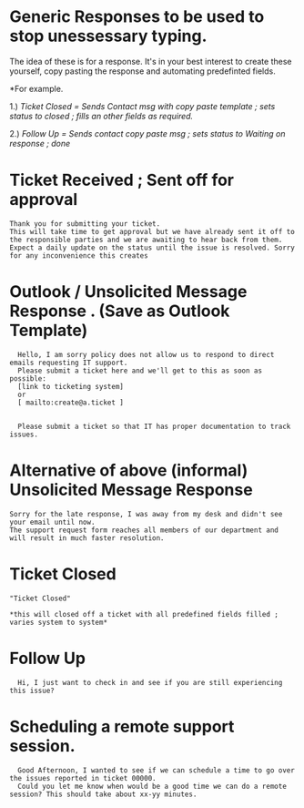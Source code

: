 # Generic Responses to be used to stop unessessary typing.



The idea of these is for a response. It's in your best interest to create these yourself, copy pasting the response and automating predefinted fields.

*For example. 

1.) *Ticket Closed = Sends Contact msg with copy paste template ; sets status to closed ; fills an other fields as required.*

2.) *Follow Up = Sends contact copy paste msg ; sets status to Waiting on response ; done*





  # Ticket Received ; Sent off for approval 
    Thank you for submitting your ticket. 
    This will take time to get approval but we have already sent it off to the responsible parties and we are awaiting to hear back from them. 
    Expect a daily update on the status until the issue is resolved. Sorry for any inconvenience this creates


  # Outlook / Unsolicited Message Response . (Save as Outlook Template)
      Hello, I am sorry policy does not allow us to respond to direct emails requesting IT support. 
      Please submit a ticket here and we'll get to this as soon as possible: 
      [link to ticketing system]
      or
      [ mailto:create@a.ticket ]


      Please submit a ticket so that IT has proper documentation to track issues.
      
  # Alternative of above (informal) Unsolicited Message Response
  
    Sorry for the late response, I was away from my desk and didn't see your email until now. 
    The support request form reaches all members of our department and will result in much faster resolution.


  # Ticket Closed
    "Ticket Closed"
    
    *this will closed off a ticket with all predefined fields filled ; varies system to system*
    
  # Follow Up
  
      Hi, I just want to check in and see if you are still experiencing this issue?

  # Scheduling a remote support session.
  
      Good Afternoon, I wanted to see if we can schedule a time to go over the issues reported in ticket 00000.
      Could you let me know when would be a good time we can do a remote session? This should take about xx-yy minutes.
